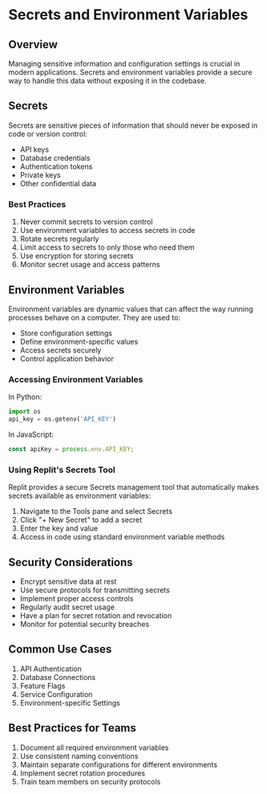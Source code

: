 
# Secrets and Environment Variables

## Overview

Managing sensitive information and configuration settings is crucial in modern applications. Secrets and environment variables provide a secure way to handle this data without exposing it in the codebase.

## Secrets

Secrets are sensitive pieces of information that should never be exposed in code or version control:
- API keys
- Database credentials
- Authentication tokens
- Private keys
- Other confidential data

### Best Practices

1. Never commit secrets to version control
2. Use environment variables to access secrets in code
3. Rotate secrets regularly
4. Limit access to secrets to only those who need them
5. Use encryption for storing secrets
6. Monitor secret usage and access patterns

## Environment Variables

Environment variables are dynamic values that can affect the way running processes behave on a computer. They are used to:
- Store configuration settings
- Define environment-specific values
- Access secrets securely
- Control application behavior

### Accessing Environment Variables

In Python:
```python
import os
api_key = os.getenv('API_KEY')
```

In JavaScript:
```javascript
const apiKey = process.env.API_KEY;
```

### Using Replit's Secrets Tool

Replit provides a secure Secrets management tool that automatically makes secrets available as environment variables:

1. Navigate to the Tools pane and select Secrets
2. Click "+ New Secret" to add a secret
3. Enter the key and value
4. Access in code using standard environment variable methods

## Security Considerations

- Encrypt sensitive data at rest
- Use secure protocols for transmitting secrets
- Implement proper access controls
- Regularly audit secret usage
- Have a plan for secret rotation and revocation
- Monitor for potential security breaches

## Common Use Cases

1. API Authentication
2. Database Connections
3. Feature Flags
4. Service Configuration
5. Environment-specific Settings

## Best Practices for Teams

1. Document all required environment variables
2. Use consistent naming conventions
3. Maintain separate configurations for different environments
4. Implement secret rotation procedures
5. Train team members on security protocols
